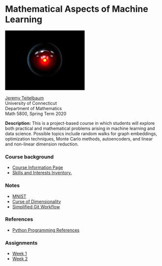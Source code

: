 # Mathematical Aspects of Machine Learning

![](HAL.jpg)

[Jeremy Teitelbaum](http://jeremy9959.net)<br>
University of Connecticut<br>
Department of Mathematics<br>
Math 5800, Spring Term 2020<br>
 
**Description:**  This is a project-based course in which students will explore both practical and mathematical problems arising in machine learning and data science.  Possible topics include random walks for graph embeddings, optimization techniques, Monte Carlo methods, autoencoders, and linear and non-linear dimension reduction.

### Course background

- [Course Information Page](CourseInfo.md) 
- [Skills and Interests Inventory.](SkillsAndInterests.md)

### Notes

- [MNIST](notebooks/MNISTQuickLook.html)
- [Curse of Dimensionality](notebooks/CurseOfDimensionality.html)
- [Simplified Git Workflow](notebooks/QuickGitWorkflow.md)

### References

- [Python Programming References](ProgrammingReferences.md)

### Assignments

- [Week 1](Week1.md)
- [Week 2](Week2.md)
